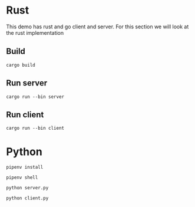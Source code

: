 # Rust
This demo has rust and go client and server. For this section we will look at the rust implementation



## Build
```
cargo build
```
## Run server
```
cargo run --bin server
```

## Run client
```
cargo run --bin client
```

# Python
```
pipenv install

pipenv shell

python server.py

python client.py
```
